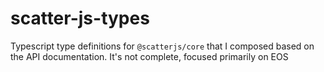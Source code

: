 # scatter-js-types
Typescript type definitions for `@scatterjs/core` that I composed based on the API documentation. It's not complete, focused primarily on EOS
